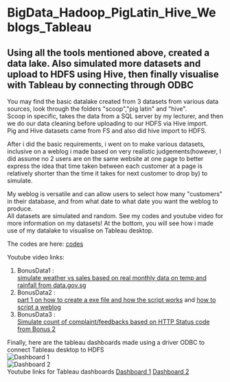 # BigData_Hadoop_PigLatin_Hive_Weblogs_Tableau
## Using all the tools mentioned above, created a data lake. Also simulated more datasets and upload to HDFS using Hive, then finally visualise with Tableau by connecting through ODBC  
You may find the basic datalake created from 3 datasets from various data sources, look through the folders "scoop","pig latin" and "hive".  
Scoop in specific, takes the data from a SQL server by my lecturer, and then we do our data cleaning before uploading to our HDFS via Hive import.  
Pig and Hive datasets came from FS and also did hive import to HDFS.  

After i did the basic requirements, i went on to make various datasets, inclusive on a weblog i made based on very realistic judgements(however,
I did assume no 2 users are on the same website at one page to better express the idea that time taken between each customer at a page
is relatively shorter than the time it takes for next customer to drop by) to simulate.

My weblog is versatile and can allow users to select how many "customers" in their database, and from what date to what date you want the weblog to produce.  
All datasets are simulated and random. See my codes and youtube video for more information on my datasets! At the bottom, you will see how i made use of my datalake to
visualise on Tableau desktop.  

The codes are here: [codes](https://github.com/cjy93/BigData_Hadoop_PigLatin_Hive_Weblogs_Tableau/tree/master/Create%20Weblogs%20and%20Datasets)

Youtube video links:

1) BonusData1 :   
[simulate weather vs sales based on real monthly data on temp and rainfall from data.gov.sg](https://www.youtube.com/watch?v=ICQbOFMSxfI)  
2) BonusData2 :   
[part 1 on how to create a exe file and how the script works](https://www.youtube.com/watch?v=1qGH6aF-tBI) and
                [how to script a weblog](https://www.youtube.com/watch?v=qCmfPTnzrYs)
3) BonusData3 :  
[Simulate count of complaint/feedbacks based on HTTP Status code from Bonus 2](https://www.youtube.com/watch?v=LhU-8s_qQYM)  

Finally, here are the tableau dashboards made using a driver ODBC to connect Tableau desktop to HDFS  
![Dashboard 1](https://github.com/cjy93/BigData_Hadoop_PigLatin_Hive_Weblogs_Tableau/blob/master/Create%20Weblogs%20and%20Datasets/Tableau%20Dashboard%201.PNG)  
![Dashboard 2](https://github.com/cjy93/BigData_Hadoop_PigLatin_Hive_Weblogs_Tableau/blob/master/Create%20Weblogs%20and%20Datasets/Tableau%20Dashboard%202.PNG)  
Youtube links for Tableau dashboards
[Dashboard 1](https://www.youtube.com/watch?v=vR1LQ6HF0oE)
[Dashboard 2](https://www.youtube.com/watch?v=dVPIJFJvxqU)

